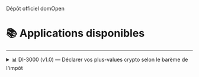 Dépôt officiel domOpen

# 📚 Applications disponibles

---

<details closed>

<summary>📊 DI-3000 (v1.0) — Déclarer vos plus-values crypto selon le barème de l'impôt</summary>

---

Tester et approuver pour :
   
   1. Formulaires et codes :
      - Formulaire 2086 3N
   
   2. CSV de plateformes :
      - Bitpanda

---

**DI-3000** est une interface locale pour :

- 📥 Charger un fichier CSV issu d'une plateforme d'échange cryptos
- 🔁 Appliquer la méthode **FIFO** pour les ventes de crypto
- 🧾 Générer automatiquement les lignes fiscales requises à la déclaration
- 📊 Simuler votre impôt via un **barème progressif modifiable** pour ne pas dépendre d'une mise à jour
- 📤 Exporter les résultats au format **CSV français**

---

MàJ prévues : 
   
   - version web
   - développement et optimisation ainsi que des ajouts prévus pour la section **"Déductions et niches fiscales"**
   - correction et ajustement de l'estimation du **"Impôt total estimé"**


---

<details closed>
<summary>Installation sous Windows 11</summary>

#### 🧰 1. Installation de Python 3.10+

- Appuyez sur **Win + X** et choisissez **Terminal (administrateur)**.
- Tapez cette commande pour télécharger et installer Python :
   ```powershell
   Start-Process "https://www.python.org/ftp/python/3.12.2/python-3.12.2-amd64.exe"
   ```

Pendant l'installation, cochez ✅ **"Add Python to PATH"**

---

#### 📁 2. Accéder au dossier de l'application

- Cliquez avec le **bouton droit** sur le dossier contenant `declarateur-d-impot-3000.py`  
- Choisissez **"Copier comme chemin d’accès"**
- Ouvrez une nouvelle fenêtre **Terminal (administrateur)** avec le raccourci **Win + X**, tapez **cd suivi d'un espace** et collez votre chemin :

```bash
cd "C:\Users\votre_nom\Chemin\vers\le\dossier"
```

---

#### 📦 3. Installer les dépendances

- Dans la même fenêtre copier puis coller la commande suivante : 

```bash
pip install streamlit pandas
```

---

#### ▶️ 4. Lancer l’application

- Et toujours dans la même fenêtre copier puis coller la commande suivante :

```bash
streamlit run declarateur-d-impot-3000.py
```

Cela ouvre automatiquement une page dans votre navigateur à l’adresse `http://localhost:8501`.

---

</details>

---

## 📜 Licence

Projets open source — librement modifiable, redistribuable et utilisable.

---

</details>
